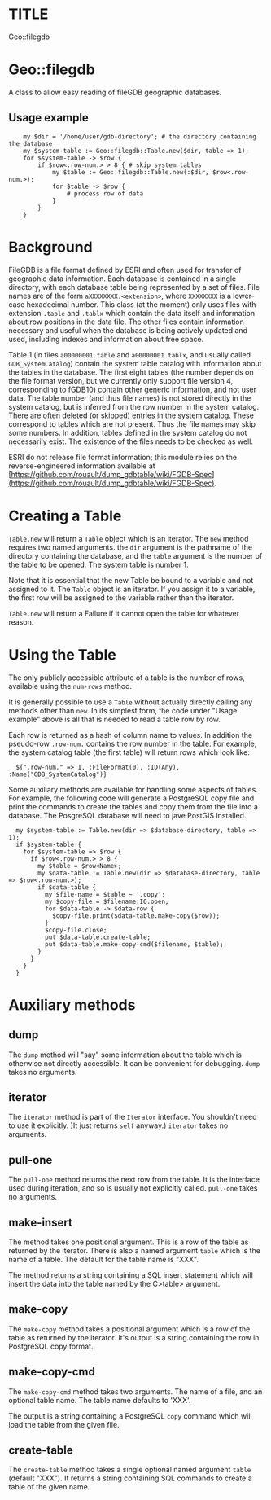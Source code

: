 TITLE
=====

Geo::filegdb

Geo::filegdb
============

A class to allow easy reading of fileGDB geographic databases.

Usage example
-------------

        my $dir = '/home/user/gdb-directory'; # the directory containing the database
        my $system-table := Geo::filegdb::Table.new($dir, table => 1);
        for $system-table -> $row {
            if $row<.row-num.> > 8 { # skip system tables
                my $table := Geo::filegdb::Table.new(:$dir, $row<.row-num.>);
                for $table -> $row {
                    # process row of data
                }
            }
        }

Background
==========

FileGDB is a file format defined by ESRI and often used for transfer of geographic data information. Each database is contained in a single directory, with each database table being represented by a set of files. File names are of the form `aXXXXXXXX.<extension>`, where `XXXXXXXX` is a lower-case hexadecimal number. This class (at the moment) only uses files with extension `.table` and `.tablx` which contain the data itself and information about row positions in the data file. The other files contain information necessary and useful when the database is being actively updated and used, including indexes and information about free space.

Table 1 (in files `a00000001.table` and `a00000001.tablx`, and usually called `GDB_SystemCatalog`) contain the system table catalog with information about the tables in the database. The first eight tables (the number depends on the file format version, but we currently only support file version 4, corresponding to fGDB10) contain other generic information, and not user data. The table number (and thus file names) is not stored directly in the system catalog, but is inferred from the row number in the system catalog. There are often deleted (or skipped) entries in the system catalog. These correspond to tables which are not present. Thus the file names may skip some numbers. In addition, tables defined in the system catalog do not necessarily exist. The existence of the files needs to be checked as well.

ESRΙ do not release file format information; this module relies on the reverse-engineered information available at [https://github.com/rouault/dump_gdbtable/wiki/FGDB-Spec](https://github.com/rouault/dump_gdbtable/wiki/FGDB-Spec).

Creating a Table
================

`Table.new` will return a `Table` object which is an iterator. The `new` method requires two named arguments. the `dir` argument is the pathname of the directory containing the database, and the `table` argument is the number of the table to be opened. The system table is number 1.

Note that it is essential that the new Table be bound to a variable and not assigned to it. The `Table` object is an iterator. If you assign it to a variable, the first row will be assigned to the variable rather than the iterator.

`Table.new` will return a Failure if it cannot open the table for whatever reason.

Using the Table
===============

The only publicly accessible attribute of a table is the number of rows, available using the `num-rows` method.

It is generally possible to use a `Table` without actually directly calling any methods other than `new`. In its simplest form, the code under "Usage example" above is all that is needed to read a table row by row.

Each row is returned as a hash of column name to values. In addition the pseudo-row `.row-num.` contains the row number in the table. For example, the system catalog table (the first table) will return rows which look like:

      ${".row-num." => 1, :FileFormat(0), :ID(Any), :Name("GDB_SystemCatalog")}

Some auxiliary methods are available for handling some aspects of tables. For example, the following code will generate a PostgreSQL copy file and print the commands to create the tables and copy them from the file into a database. The PosgreSQL database will need to jave PostGIS installed.

      my $system-table := Table.new(dir => $database-directory, table => 1);
      if $system-table {
        for $system-table => $row {
          if $row<.row-num.> > 8 {
            my $table = $row<Name>;
            my $data-table := Table.new(dir => $database-directory, table => $row<.row-num.>);
            if $data-table {
              my $file-name = $table ~ '.copy';
              my $copy-file = $filename.IO.open;
              for $data-table -> $data-row {
                $copy-file.print($data-table.make-copy($row));
              }
              $copy-file.close;
              put $data-table.create-table;
              put $data-table.make-copy-cmd($filename, $table);
            }
          }
        }
      }

Auxiliary methods
=================

dump
----

The `dump` method will "say" some information about the table which is otherwise not directly accessible. It can be convenient for debugging. `dump` takes no arguments.

iterator
--------

The `iterator` method is part of the `Iterator` interface. You shouldn't need to use it explicitly. )It just returns `self` anyway.) `iterator` takes no arguments.

pull-one
--------

The `pull-one` method returns the next row from the table. It is the interface used during iteration, and so is usually not explicitly called. `pull-one` takes no arguments.

make-insert
-----------

The <make-insert> method takes one positional argument. This is a row of the table as returned by the iterator. There is also a named argument `table` which is the name of a table. The default for the table name is "XXX".

The method returns a string containing a SQL insert statement which will insert the data into the table named by the C>table> argument.

make-copy
---------

The `make-copy` method takes a positional argument which is a row of the table as returned by the iterator. It's output is a string containing the row in PostgreSQL copy format.

make-copy-cmd
-------------

The `make-copy-cmd` method takes two arguments. The name of a file, and an optional table name. The table name defaults to 'XXX'.

The output is a string containing a PostgreSQL `copy` command which will load the table from the given file.

create-table
------------

The `create-table` method takes a single optional named argument `table` (default "XXX"). It returns a string containing SQL commands to create a table of the given name.

